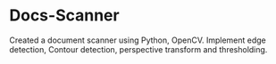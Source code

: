 # Docs-Scanner
Created a document scanner using Python, OpenCV.
Implement edge detection, Contour detection, perspective transform and thresholding.
